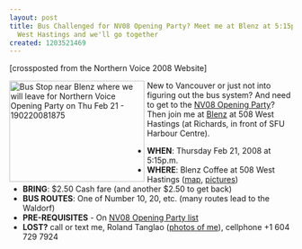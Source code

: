 ```yaml
---
layout: post
title: Bus Challenged for NV08 Opening Party? Meet me at Blenz at 5:15p.m. at 508
  West Hastings and we'll go together
created: 1203521469
---
```



<p>[crossposted from the Northern Voice 2008 Website]</p>

<a href="http://www.flickr.com/photos/roland/2278655242/" title="Bus Stop near Blenz where we will leave for Northern Voice Opening Party on Thu Feb 21 - 190220081875 by roland, on Flickr"><img src="http://farm3.static.flickr.com/2370/2278655242_d2b0abc637_m.jpg" border="0" alt="Bus Stop near Blenz where we will leave for Northern Voice Opening Party on Thu Feb 21 - 190220081875" width="240" height="180" align="left" style="margin-right: 5px"/></a> <p>New to Vancouver or just not into figuring out the bus system? And need to get to the <a href="/opening-night-party">NV08 Opening Party</a>? Then join me at <a href="http://blenz.com/stores.aspx?store=11856">Blenz</a> at 508 West Hastings (at Richards, in front of SFU Harbour Centre).</p><ul><li><strong>WHEN</strong>: Thursday Feb 21, 2008 at 5:15p.m.</li><li><strong>WHERE</strong>: Blenz Coffee at 508 West Hastings (<a href="http://maps.google.ca/maps?f=q&amp;hl=en&amp;geocode=&amp;q=508+W+Hastings+St,+Vancouver,+BC&amp;sll=49.891235,-97.15369&amp;sspn=33.333812,64.599609&amp;ie=UTF8&amp;z=16&amp;iwloc=addr">map</a>, <a href="http://flickr.com/photos/roland/sets/72157603947331571/">pictures</a>)</li><li><strong>BRING</strong>: $2.50 Cash fare (and another $2.50 to get back) </li><li><strong>BUS ROUTES</strong>: One of Number 10, 20, etc. (many routes lead to the Waldorf) </li><li><strong>PRE-REQUISITES</strong> - On <a href="http://wiki.northernvoice.ca/OpeningParty2008RSVPList">NV08 Opening Party list</a></li><li><strong>LOST?</strong> call or text me, Roland Tanglao (<a href="http://flickr.com/photos/tags/rolandtanglao">photos of me</a>), cellphone +1 604 729 7924 </li></ul><p>&nbsp;</p><p>&nbsp;</p>
